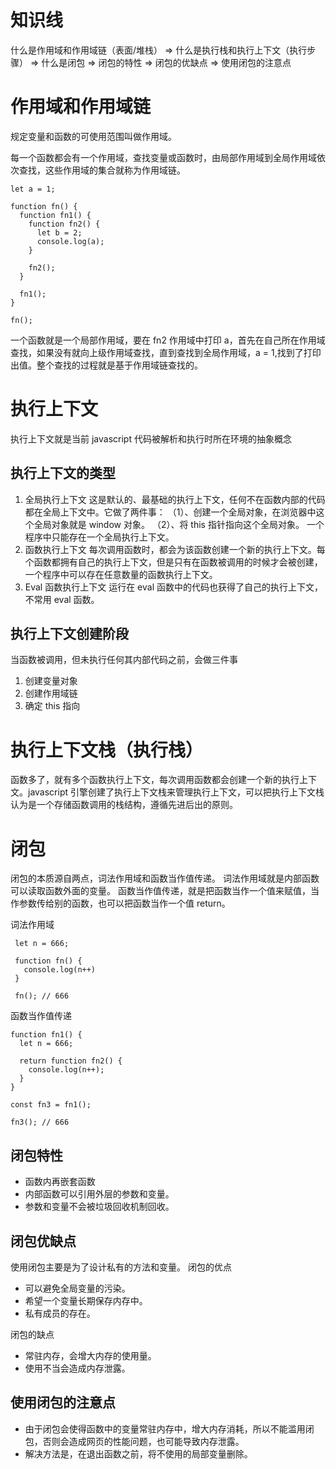 # 知识线

什么是作用域和作用域链（表面/堆栈） => 什么是执行栈和执行上下文（执行步骤） => 什么是闭包 => 闭包的特性 => 闭包的优缺点 => 使用闭包的注意点

# 作用域和作用域链

规定变量和函数的可使用范围叫做作用域。

每一个函数都会有一个作用域，查找变量或函数时，由局部作用域到全局作用域依次查找，这些作用域的集合就称为作用域链。

```
let a = 1;

function fn() {
  function fn1() {
    function fn2() {
      let b = 2;
      console.log(a);
    }

    fn2();
  }

  fn1();
}

fn();
```

一个函数就是一个局部作用域，要在 fn2 作用域中打印 a，首先在自己所在作用域查找，如果没有就向上级作用域查找，直到查找到全局作用域，a = 1,找到了打印出值。整个查找的过程就是基于作用域链查找的。

# 执行上下文

执行上下文就是当前 javascript 代码被解析和执行时所在环境的抽象概念

## 执行上下文的类型

1. 全局执行上下文
   这是默认的、最基础的执行上下文，任何不在函数内部的代码都在全局上下文中。它做了两件事：
   （1）、创建一个全局对象，在浏览器中这个全局对象就是 window 对象。
   （2）、将 this 指针指向这个全局对象。
   一个程序中只能存在一个全局执行上下文。
2. 函数执行上下文
   每次调用函数时，都会为该函数创建一个新的执行上下文。每个函数都拥有自己的执行上下文，但是只有在函数被调用的时候才会被创建，一个程序中可以存在任意数量的函数执行上下文。
3. Eval 函数执行上下文
   运行在 eval 函数中的代码也获得了自己的执行上下文，不常用 eval 函数。

## 执行上下文创建阶段

当函数被调用，但未执行任何其内部代码之前，会做三件事

1. 创建变量对象
2. 创建作用域链
3. 确定 this 指向

# 执行上下文栈（执行栈）

函数多了，就有多个函数执行上下文，每次调用函数都会创建一个新的执行上下文。javascript 引擎创建了执行上下文栈来管理执行上下文，可以把执行上下文栈认为是一个存储函数调用的栈结构，遵循先进后出的原则。

# 闭包

闭包的本质源自两点，词法作用域和函数当作值传递。
词法作用域就是内部函数可以读取函数外面的变量。
函数当作值传递，就是把函数当作一个值来赋值，当作参数传给别的函数，也可以把函数当作一个值 return。

词法作用域

```
 let n = 666;

 function fn() {
   console.log(n++)
 }

 fn(); // 666
```

函数当作值传递

```
function fn1() {
  let n = 666;

  return function fn2() {
    console.log(n++);
  }
}

const fn3 = fn1();

fn3(); // 666

```

## 闭包特性

- 函数内再嵌套函数
- 内部函数可以引用外层的参数和变量。
- 参数和变量不会被垃圾回收机制回收。

## 闭包优缺点

使用闭包主要是为了设计私有的方法和变量。
闭包的优点

- 可以避免全局变量的污染。
- 希望一个变量长期保存内存中。
- 私有成员的存在。

闭包的缺点

- 常驻内存，会增大内存的使用量。
- 使用不当会造成内存泄露。

## 使用闭包的注意点

- 由于闭包会使得函数中的变量常驻内存中，增大内存消耗，所以不能滥用闭包，否则会造成网页的性能问题，也可能导致内存泄露。
- 解决方法是，在退出函数之前，将不使用的局部变量删除。

